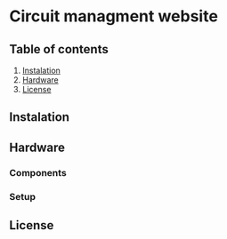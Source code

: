 # Circuit managment website

## Table of contents
1. [Instalation](#Instalation)
2. [Hardware](#Hardware)
3. [License](#License)

## Instalation

## Hardware
### Components

### Setup

## License